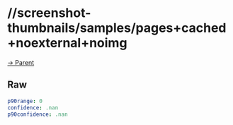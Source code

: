 
# //screenshot-thumbnails/samples/pages+cached+noexternal+noimg

[→ Parent](../..)


## Raw


```yaml
p90range: 0
confidence: .nan
p90confidence: .nan

```

